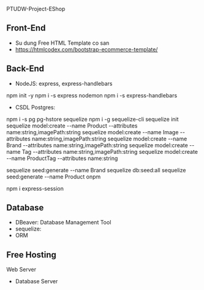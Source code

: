 PTUDW-Project-EShop

## Front-End

- Su dung Free HTML Template co san
- https://htmlcodex.com/bootstrap-ecommerce-template/

## Back-End

- NodeJS: express, express-handlebars

npm init -y
npm i -s express
nodemon
npm i -s express-handlebars

- CSDL Postgres:

npm i -s pg pg-hstore sequelize
npm i -g sequelize-cli
sequelize init
sequelize model:create --name Product --attributes name:string,imagePath:string
sequelize model:create --name Image --attributes name:string,imagePath:string
sequelize model:create --name Brand --attributes name:string,imagePath:string
sequelize model:create --name Tag --attributes name:string,imagePath:string
sequelize model:create --name ProductTag --attributes name:string

sequelize seed:generate --name Brand
sequelize db:seed:all
sequelize seed:generate --name Product
onpm

npm i express-session

## Database

- DBeaver: Database Management Tool
- sequelize:
- ORM

## Free Hosting

Web Server

- Database Server

